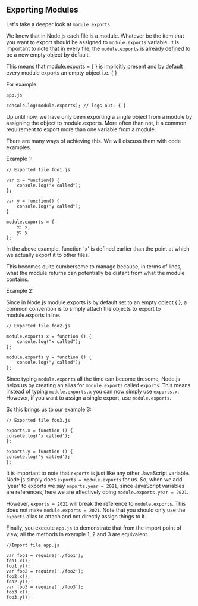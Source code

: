 ## Exporting Modules

Let's take a deeper look at `module.exports`.

We know that in Node.js each file is a module. Whatever be the item that you want to export should be assigned to `module.exports` variable. It is important to note that in every file, the `module.exports` is already defined to be a new empty object by default.

This means that module.exports = { } is implicitly present and by default every module exports an empty object i.e. { }

For example:

```
app.js

console.log(module.exports); // logs out: { }
```

Up until now, we have only been exporting a single object from a module by assigning the object to module.exports. More often than not, it a common requirement to export more than one variable from a module.

There are many ways of achieving this. We will discuss them with code examples.

Example 1: 

```
// Exported file foo1.js

var x = function() {
    console.log("x called");
};

var y = function() {
    console.log("y called");
}

module.exports = {
    x: x,
    y: y
};
```

In the above example, function 'x' is defined earlier than the point at which we actually export it to other files. 

This becomes quite cumbersome to manage because, in terms of lines, what the module returns can potentially be distant from what the module contains.


Example 2:

Since in Node.js module.exports is by default set to an empty object { }, a common convention is to simply attach the objects to export to module.exports inline. 

```
// Exported file foo2.js

module.exports.x = function () {
    console.log("x called");
};

module.exports.y = function () {
    console.log("y called");
};
```

Since typing `module.exports` all the time can become tiresome, Node.js helps us by creating an alias for `module.exports` called `exports`. This means instead of typing `module.exports.x` you can now simply use `exports.x`. However, if you want to assign a single export, use `module.exports`.

So this brings us to our example 3:

```
// Exported file foo3.js

exports.x = function () {
console.log('x called');
};

exports.y = function () {
console.log('y called');
};
```

It is important to note that `exports` is just like any other JavaScript variable. Node.js simply does `exports = module.exports` for us. So, when we add 'year' to exports we say `emports.year = 2021`, since JavaScript variables are references, here we are effectively doing `module.exports.year = 2021`. 

However, `exports = 2021` will break the reference to `module.exports`. This does not make `module.exports = 2021`. Note that you should only use the `exports` alias to attach and not directly assign things to it.

Finally, you execute `app.js` to demonstrate that from the import point of view, all the methods in example 1, 2 and 3 are equivalent.

```
//Import file app.js

var foo1 = require('./foo1');
foo1.x();
foo1.y();
var foo2 = require('./foo2');
foo2.x();
foo2.y();
var foo3 = require('./foo3');
foo3.x();
foo3.y();
```
